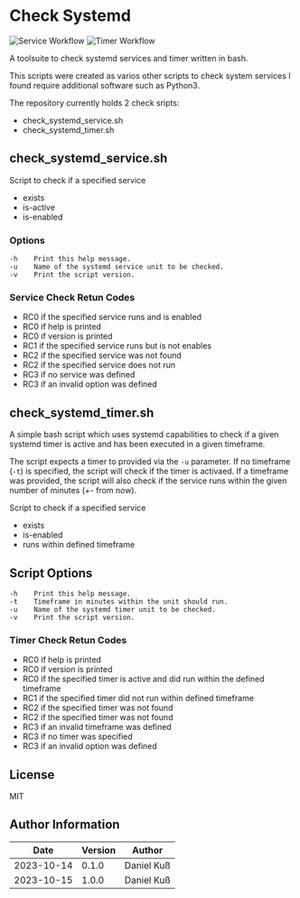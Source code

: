 # Check Systemd

![Service Workflow](https://github.com/cthullu/systemd_timer_check/actions/workflows/systemd_service.yml/badge.svg?branch=main) ![Timer Workflow](https://github.com/cthullu/systemd_timer_check/actions/workflows/systemd_timer.yml/badge.svg?branch=main)

A toolsuite to check systemd services and timer written in bash.

This scripts were created as varios other scripts to check system services I
found require additional software such as Python3.

The repository currently holds 2 check sripts:

* check_systemd_service.sh
* check_systemd_timer.sh

## check_systemd_service.sh

Script to check if a specified service

* exists
* is-active
* is-enabled

### Options

~~~SHELL
-h    Print this help message.
-u    Name of the systemd service unit to be checked.
-v    Print the script version.
~~~

### Service Check Retun Codes

* RC0 if the specified service runs and is enabled
* RC0 if help is printed
* RC0 if version is printed
* RC1 if the specified service runs but is not enables
* RC2 if the specified service was not found
* RC2 if the specified service does not run
* RC3 if no service was defined
* RC3 if an invalid option was defined

## check_systemd_timer.sh

A simple bash script which uses systemd capabilities to check if a given systemd
timer is active and has been executed in a given timeframe.

The script expects a timer to provided via the `-u` parameter. If no timeframe
(`-t`) is specified, the script will check if the timer is activaed. If a
timeframe was provided, the script will also check if the service runs within
the given number of minutes (+- from now).

Script to check if a specified service

* exists
* is-enabled
* runs within defined timeframe

## Script Options

~~~SHELL
-h    Print this help message.
-t    Timeframe in minutes within the unit should run.
-u    Name of the systemd timer unit to be checked.
-v    Print the script version.
~~~

### Timer Check Retun Codes

* RC0 if help is printed
* RC0 if version is printed
* RC0 if the specified timer is active and did run within the defined timeframe
* RC1 if the specified timer did not run within defined timeframe
* RC2 if the specified timer was not found
* RC2 if the specified timer was not found
* RC3 if an invalid timeframe was defined
* RC3 if no timer was specified
* RC3 if an invalid option was defined

## License

MIT

## Author Information

| Date        | Version | Author      |
|-------------|---------|-------------|
| 2023-10-14  | 0.1.0   | Daniel Kuß  |
| 2023-10-15  | 1.0.0   | Daniel Kuß  |
